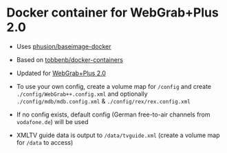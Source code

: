 Docker container for WebGrab+Plus 2.0
=====================================

-   Uses [phusion/baseimage-docker](https://github.com/phusion/baseimage-docker)

-   Based on
    [tobbenb/docker-containers](https://github.com/tobbenb/docker-containers)

-   Updated for [WebGrab+Plus 2.0](http://www.webgrabplus.com/)

-   To use your own config, create a volume map for `/config` and create
    `./config/WebGrab++.config.xml` and optionally `./config/mdb/mdb.config.xml`
    & `./config/rex/rex.config.xml`

-   If no config exists, default config (German free-to-air channels from
    `vodafone.de`) will be used

-   XMLTV guide data is output to `/data/tvguide.xml` (create a volume map for
    `/data` to access)
